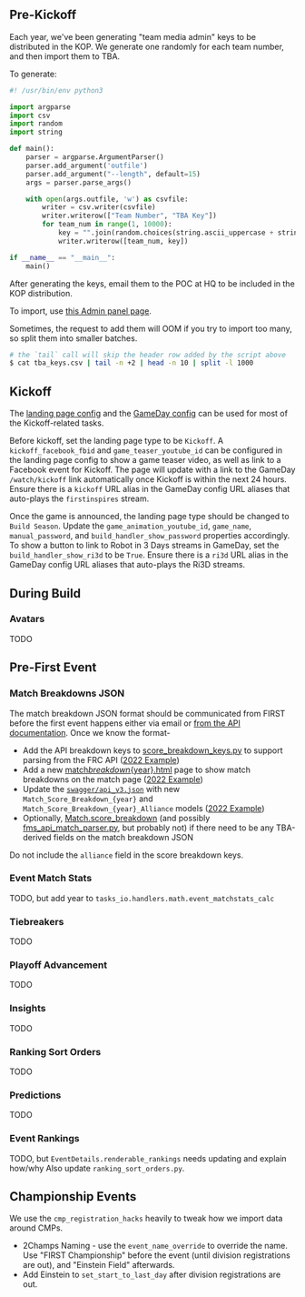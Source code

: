 ## Pre-Kickoff

Each year, we've been generating "team media admin" keys to be distributed in the KOP. We generate one randomly for each team number, and then import them to TBA.

To generate:

```python
#! /usr/bin/env python3

import argparse
import csv
import random
import string

def main():
    parser = argparse.ArgumentParser()
    parser.add_argument('outfile')
    parser.add_argument("--length", default=15)
    args = parser.parse_args()

    with open(args.outfile, 'w') as csvfile:
        writer = csv.writer(csvfile)
        writer.writerow(["Team Number", "TBA Key"])
        for team_num in range(1, 10000):
            key = "".join(random.choices(string.ascii_uppercase + string.ascii_lowercase + string.digits, k=args.length))
            writer.writerow([team_num, key])

if __name__ == "__main__":
    main()
```

After generating the keys, email them to the POC at HQ to be included in the KOP distribution.

To import, use [this Admin panel page](https://www.thebluealliance.com/admin/media/modcodes/add).

Sometimes, the request to add them will OOM if you try to import too many, so split them into smaller batches.

```bash
# the `tail` call will skip the header row added by the script above
$ cat tba_keys.csv | tail -n +2 | head -n 10 | split -l 1000
```

## Kickoff

The [landing page config](https://www.thebluealliance.com/admin/main_landing) and the [GameDay config](https://www.thebluealliance.com/admin/gameday) can be used for most of the Kickoff-related tasks.

Before kickoff, set the landing page type to be `Kickoff`. A `kickoff_facebook_fbid` and `game_teaser_youtube_id` can be configured in the landing page config to show a game teaser video, as well as link to a Facebook event for Kickoff. The page will update with a link to the GameDay `/watch/kickoff` link automatically once Kickoff is within the next 24 hours. Ensure there is a `kickoff` URL alias in the GameDay config URL aliases that auto-plays the `firstinspires` stream.

Once the game is announced, the landing page type should be changed to `Build Season`. Update the `game_animation_youtube_id`, `game_name`, `manual_password`, and `build_handler_show_password` properties accordingly. To show a button to link to Robot in 3 Days streams in GameDay, set the `build_handler_show_ri3d` to be `True`. Ensure there is a `ri3d` URL alias in the GameDay config URL aliases that auto-plays the Ri3D streams.

## During Build

### Avatars

TODO

## Pre-First Event

### Match Breakdowns JSON

The match breakdown JSON format should be communicated from FIRST before the first event happens either via email or [from the API documentation](https://frc-api-docs.firstinspires.org). Once we know the format-

- Add the API breakdown keys to [score_breakdown_keys.py](https://github.com/the-blue-alliance/the-blue-alliance/blob/py3/src/backend/common/helpers/score_breakdown_keys.py) to support parsing from the FRC API ([2022 Example](https://github.com/the-blue-alliance/the-blue-alliance/pull/4195))
- Add a new [match*breakdown*{year}.html](https://github.com/the-blue-alliance/the-blue-alliance/tree/py3/src/backend/web/templates/match_partials/match_breakdown) page to show match breakdowns on the match page ([2022 Example](https://github.com/the-blue-alliance/the-blue-alliance/pull/4195/files#diff-a8a491e43dc48c7848f2217aef3814b32f2de6dacd35e7180028b4f7574b5c31))
- Update the [`swagger/api_v3.json`](https://github.com/the-blue-alliance/the-blue-alliance/blob/py3/src/backend/web/static/swagger/api_v3.json) with new `Match_Score_Breakdown_{year}` and `Match_Score_Breakdown_{year}_Alliance` models ([2022 Example](https://github.com/the-blue-alliance/the-blue-alliance/pull/4195/files#diff-47a7c4cba3cd134ecf1af29f5fe3fdf79f03b58e2661a89c21eb8e6b42f7744b))
- Optionally, [Match.score_breakdown](https://github.com/the-blue-alliance/the-blue-alliance/blob/07912c3d278c102d9bc58da3cb0e78baf5d9a8ba/src/backend/common/models/match.py#L195) (and possibly [fms_api_match_parser.py](https://github.com/the-blue-alliance/the-blue-alliance/blob/07912c3d278c102d9bc58da3cb0e78baf5d9a8ba/src/backend/tasks_io/datafeeds/parsers/fms_api/fms_api_match_parser.py#L368-L389), but probably not) if there need to be any TBA-derived fields on the match breakdown JSON

Do not include the `alliance` field in the score breakdown keys.

### Event Match Stats

TODO, but add year to `tasks_io.handlers.math.event_matchstats_calc`

### Tiebreakers

TODO

### Playoff Advancement

TODO

### Insights

TODO

### Ranking Sort Orders

TODO

### Predictions

TODO

### Event Rankings

TODO, but `EventDetails.renderable_rankings` needs updating and explain how/why
Also update `ranking_sort_orders.py`.

## Championship Events

We use the `cmp_registration_hacks` heavily to tweak how we import data around CMPs.

- 2Champs Naming - use the `event_name_override` to override the name. Use "FIRST Championship" before the event (until division registrations are out), and "Einstein Field" afterwards.
- Add Einstein to `set_start_to_last_day` after division registrations are out.
